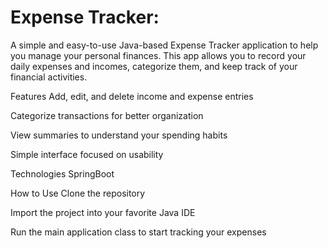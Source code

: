 Expense Tracker:
================

A simple and easy-to-use Java-based Expense Tracker application to help you manage your personal finances. This app allows you to record your daily expenses and incomes, categorize them, and keep track of your financial activities.

Features
Add, edit, and delete income and expense entries

Categorize transactions for better organization

View summaries to understand your spending habits

Simple interface focused on usability

Technologies
SpringBoot

How to Use
Clone the repository

Import the project into your favorite Java IDE

Run the main application class to start tracking your expenses
